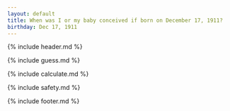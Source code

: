 ```yaml
---
layout: default
title: When was I or my baby conceived if born on December 17, 1911?
birthday: Dec 17, 1911
---
```


{% include header.md %}

{% include guess.md %}

{% include calculate.md %}

{% include safety.md %}

{% include footer.md %}



